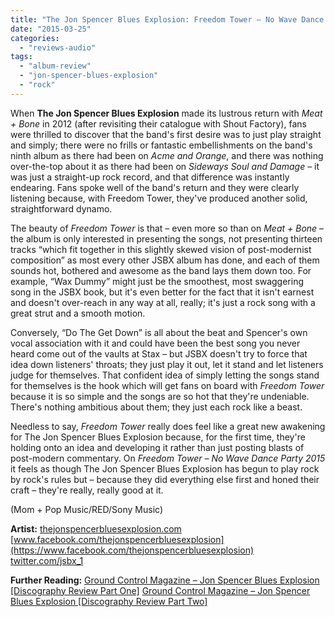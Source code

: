 ```yaml
---
title: "The Jon Spencer Blues Explosion: Freedom Tower – No Wave Dance Party 2015"
date: "2015-03-25"
categories: 
  - "reviews-audio"
tags: 
  - "album-review"
  - "jon-spencer-blues-explosion"
  - "rock"
---
```


When **The Jon Spencer Blues Explosion** made its lustrous return with _Meat + Bone_ in 2012 (after revisiting their catalogue with Shout Factory), fans were thrilled to discover that the band's first desire was to just play straight and simply; there were no frills or fantastic embellishments on the band's ninth album as there had been on _Acme and Orange_, and there was nothing over-the-top about it as there had been on _Sideways Soul and Damage_ – it was just a straight-up rock record, and that difference was instantly endearing. Fans spoke well of the band's return and they were clearly listening because, with Freedom Tower, they've produced another solid, straightforward dynamo.

The beauty of _Freedom Tower_ is that – even more so than on _Meat + Bone_ – the album is only interested in presenting the songs, not presenting thirteen tracks “which fit together in this slightly skewed vision of post-modernist composition” as most every other JSBX album has done, and each of them sounds hot, bothered and awesome as the band lays them down too. For example, “Wax Dummy” might just be the smoothest, most swaggering song in the JSBX book, but it's even better for the fact that it isn't earnest and doesn't over-reach in any way at all, really; it's just a rock song with a great strut and a smooth motion.

Conversely, “Do The Get Down” is all about the beat and Spencer's own vocal association with it and could have been the best song you never heard come out of the vaults at Stax – but JSBX doesn't try to force that idea down listeners' throats; they just play it out, let it stand and let listeners judge for themselves. That confident idea of simply letting the songs stand for themselves is the hook which will get fans on board with _Freedom Tower_ because it is so simple and the songs are so hot that they're undeniable. There's nothing ambitious about them; they just each rock like a beast.

Needless to say, _Freedom Tower_ really does feel like a great new awakening for The Jon Spencer Blues Explosion because, for the first time, they're holding onto an idea and developing it rather than just posting blasts of post-modern commentary. On _Freedom Tower – No Wave Dance Party 2015_ it feels as though The Jon Spencer Blues Explosion has begun to play rock by rock's rules but – because they did everything else first and honed their craft – they're really, really good at it.

(Mom + Pop Music/RED/Sony Music)

**Artist:** [thejonspencerbluesexplosion.com](http://thejonspencerbluesexplosion.com) [www.facebook.com/thejonspencerbluesexplosion](https://www.facebook.com/thejonspencerbluesexplosion) [twitter.com/jsbx\_1](https://twitter.com/jsbx_1)

**Further Reading:** [Ground Control Magazine – Jon Spencer Blues Explosion \[Discography Review Part One\]](http://groundcontrolmag.com/detail/1/2641/) [Ground Control Magazine – Jon Spencer Blues Explosion \[Discography Review Part Two\]](http://groundcontrolmag.com/detail/1/2642/)
